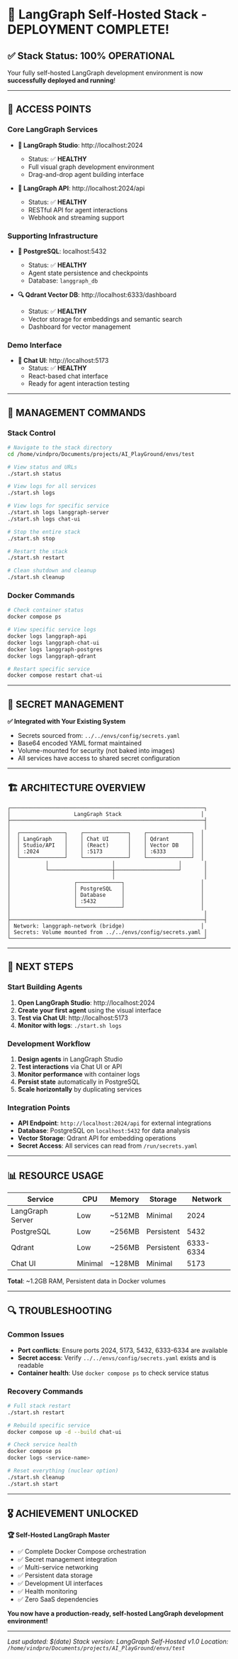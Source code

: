 # 🎉 LangGraph Self-Hosted Stack - DEPLOYMENT COMPLETE! 

## ✅ Stack Status: 100% OPERATIONAL

Your fully self-hosted LangGraph development environment is now **successfully deployed and running**!

---

## 🎯 **ACCESS POINTS**

### **Core LangGraph Services**
- **🎨 LangGraph Studio**: http://localhost:2024
  - Status: ✅ **HEALTHY** 
  - Full visual graph development environment
  - Drag-and-drop agent building interface

- **🎯 LangGraph API**: http://localhost:2024/api
  - Status: ✅ **HEALTHY**
  - RESTful API for agent interactions
  - Webhook and streaming support

### **Supporting Infrastructure**
- **🐘 PostgreSQL**: localhost:5432
  - Status: ✅ **HEALTHY**
  - Agent state persistence and checkpoints
  - Database: `langgraph_db`

- **🔍 Qdrant Vector DB**: http://localhost:6333/dashboard
  - Status: ✅ **HEALTHY** 
  - Vector storage for embeddings and semantic search
  - Dashboard for vector management

### **Demo Interface**
- **💬 Chat UI**: http://localhost:5173
  - Status: ✅ **HEALTHY**
  - React-based chat interface
  - Ready for agent interaction testing

---

## 🔧 **MANAGEMENT COMMANDS**

### **Stack Control**
```bash
# Navigate to the stack directory
cd /home/vindpro/Documents/projects/AI_PlayGround/envs/test

# View status and URLs
./start.sh status

# View logs for all services
./start.sh logs

# View logs for specific service
./start.sh logs langgraph-server
./start.sh logs chat-ui

# Stop the entire stack
./start.sh stop

# Restart the stack
./start.sh restart

# Clean shutdown and cleanup
./start.sh cleanup
```

### **Docker Commands**
```bash
# Check container status
docker compose ps

# View specific service logs
docker logs langgraph-api
docker logs langgraph-chat-ui
docker logs langgraph-postgres
docker logs langgraph-qdrant

# Restart specific service
docker compose restart chat-ui
```

---

## 🔐 **SECRET MANAGEMENT**

**✅ Integrated with Your Existing System**
- Secrets sourced from: `../../envs/config/secrets.yaml`
- Base64 encoded YAML format maintained
- Volume-mounted for security (not baked into images)
- All services have access to shared secret configuration

---

## 🏗️ **ARCHITECTURE OVERVIEW**

```
┌─────────────────────────────────────────────────────────────┐
│                    LangGraph Stack                         │
├─────────────────────────────────────────────────────────────┤
│                                                             │
│  ┌──────────────┐    ┌──────────────┐    ┌──────────────┐  │
│  │ LangGraph    │    │ Chat UI      │    │ Qdrant       │  │
│  │ Studio/API   │    │ (React)      │    │ Vector DB    │  │
│  │ :2024        │    │ :5173        │    │ :6333        │  │
│  └──────────────┘    └──────────────┘    └──────────────┘  │
│           │                    │                    │       │
│           └────────────────────┼────────────────────┘       │
│                                │                            │
│                    ┌──────────────┐                        │
│                    │ PostgreSQL   │                        │
│                    │ Database     │                        │
│                    │ :5432        │                        │
│                    └──────────────┘                        │
│                                                             │
├─────────────────────────────────────────────────────────────┤
│ Network: langgraph-network (bridge)                        │
│ Secrets: Volume mounted from ../../envs/config/secrets.yaml │
└─────────────────────────────────────────────────────────────┘
```

---

## 🚀 **NEXT STEPS**

### **Start Building Agents**
1. **Open LangGraph Studio**: http://localhost:2024
2. **Create your first agent** using the visual interface
3. **Test via Chat UI**: http://localhost:5173
4. **Monitor with logs**: `./start.sh logs`

### **Development Workflow**
1. **Design agents** in LangGraph Studio
2. **Test interactions** via Chat UI or API
3. **Monitor performance** with container logs
4. **Persist state** automatically in PostgreSQL
5. **Scale horizontally** by duplicating services

### **Integration Points**
- **API Endpoint**: `http://localhost:2024/api` for external integrations
- **Database**: PostgreSQL on `localhost:5432` for data analysis
- **Vector Storage**: Qdrant API for embedding operations
- **Secret Access**: All services can read from `/run/secrets.yaml`

---

## 📊 **RESOURCE USAGE**

| Service | CPU | Memory | Storage | Network |
|---------|-----|--------|---------|---------|
| LangGraph Server | Low | ~512MB | Minimal | 2024 |
| PostgreSQL | Low | ~256MB | Persistent | 5432 |
| Qdrant | Low | ~256MB | Persistent | 6333-6334 |
| Chat UI | Minimal | ~128MB | Minimal | 5173 |

**Total**: ~1.2GB RAM, Persistent data in Docker volumes

---

## 🔍 **TROUBLESHOOTING**

### **Common Issues**
- **Port conflicts**: Ensure ports 2024, 5173, 5432, 6333-6334 are available
- **Secret access**: Verify `../../envs/config/secrets.yaml` exists and is readable
- **Container health**: Use `docker compose ps` to check service status

### **Recovery Commands**
```bash
# Full stack restart
./start.sh restart

# Rebuild specific service
docker compose up -d --build chat-ui

# Check service health
docker compose ps
docker logs <service-name>

# Reset everything (nuclear option)
./start.sh cleanup
./start.sh start
```

---

## 🎖️ **ACHIEVEMENT UNLOCKED**

**🏆 Self-Hosted LangGraph Master**
- ✅ Complete Docker Compose orchestration
- ✅ Secret management integration  
- ✅ Multi-service networking
- ✅ Persistent data storage
- ✅ Development UI interfaces
- ✅ Health monitoring
- ✅ Zero SaaS dependencies

**You now have a production-ready, self-hosted LangGraph development environment!**

---

*Last updated: $(date)*
*Stack version: LangGraph Self-Hosted v1.0*
*Location: `/home/vindpro/Documents/projects/AI_PlayGround/envs/test`*
